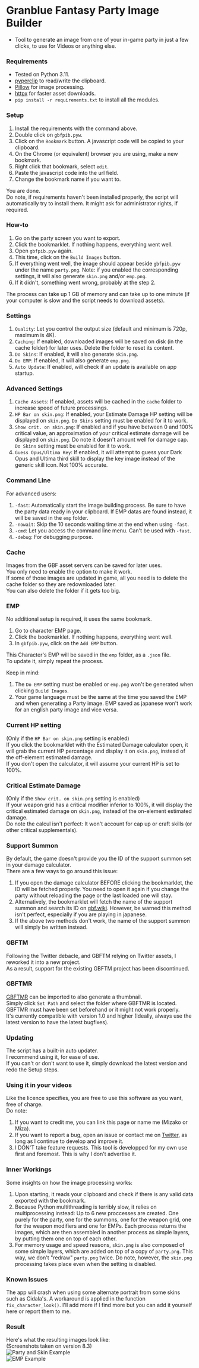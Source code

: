 # Granblue Fantasy Party Image Builder  
* Tool to generate an image from one of your in-game party in just a few clicks, to use for Videos or anything else.  
### Requirements  
* Tested on Python 3.11.  
* [pyperclip](https://pypi.org/project/pyperclip/) to read/write the clipboard.  
* [Pillow](https://pillow.readthedocs.io/en/stable/) for image processing.  
* [httpx](https://www.python-httpx.org/) for faster asset downloads.  
* `pip install -r requirements.txt` to install all the modules.  
### Setup  
1. Install the requirements with the command above.  
2. Double click on `gbfpib.pyw`.  
3. Click on the `Bookmark` button. A javascript code will be copied to your clipboard.  
4. On the Chrome (or equivalent) browser you are using, make a new bookmark.  
5. Right click that bookmark, select `edit`.  
6. Paste the javascript code into the url field.  
7. Change the bookmark name if you want to.  
  
You are done.  
Do note, if requirements haven't been installed properly, the script will automatically try to install them. It might ask for administrator rights, if required.  
### How-to  
1. Go on the party screen you want to export.  
2. Click the bookmarklet. If nothing happens, everything went well.  
3. Open `gbfpib.pyw` again.  
4. This time, click on the `Build Images` button.  
5. If everything went well, the image should appear beside `gbfpib.pyw` under the name `party.png`. Note: if you enabled the corresponding settings, it will also generate `skin.png` and/or `emp.png`.  
6. If it didn't, something went wrong, probably at the step 2.  
  
The process can take up 1 GB of memory and can take up to one minute (if your computer is slow and the script needs to download assets).  
### Settings  
1. `Quality`: Let you control the output size (default and minimum is 720p, maximum is 4K).  
2. `Caching`: If enabled, downloaded images will be saved on disk (in the cache folder) for later uses. Delete the folder to reset its content.  
3. `Do Skins`: If enabled, it will also generate `skin.png`.  
4. `Do EMP`: If enabled, it will also generate `emp.png`.  
5. `Auto Update`: If enabled, will check if an update is available on app startup.  
### Advanced Settings  
1. `Cache Assets`: If enabled, assets will be cached in the `cache` folder to increase speed of future processings.  
2. `HP Bar on skin.png`: If enabled, your Estimate Damage HP setting will be displayed on `skin.png`. `Do Skins` setting must be enabled for it to work.  
3. `Show crit. on skin.png`: If enabled and if you have between 0 and 100% critical value, an approximation of your critical estimate damage will be displayed on `skin.png`. Do note it doesn't amount well for damage cap. `Do Skins` setting must be enabled for it to work.  
4. `Guess Opus/Ultima Key`: If enabled, it will attempt to guess your Dark Opus and Ultima third skill to display the key image instead of the generic skill icon. Not 100% accurate.  
### Command Line  
For advanced users:  
1. `-fast`: Automatically start the image building process. Be sure to have the party data ready in your clipboard. If EMP datas are found instead, it will be saved in the `emp` folder.  
2. `-nowait`: Skip the 10 seconds waiting time at the end when using `-fast`.  
3. `-cmd`: Let you access the command line menu. Can't be used with `-fast`.  
4. `-debug`: For debugging purpose.  
### Cache  
Images from the GBF asset servers can be saved for later uses.  
You only need to enable the option to make it work.  
If some of those images are updated in game, all you need is to delete the cache folder so they are redownloaded later.  
You can also delete the folder if it gets too big.  
### EMP  
No additional setup is required, it uses the same bookmark.  
1. Go to character EMP page.  
2. Click the bookmarklet. If nothing happens, everything went well.  
3. In `gbfpib.pyw`, click on the `Add EMP` button.  
  
This Character's EMP will be saved in the `emp` folder, as a `.json` file.  
To update it, simply repeat the process.  
  
Keep in mind:
1. The `Do EMP` setting must be enabled or `emp.png` won't be generated when clicking `Build Images`.  
2. Your game language must be the same at the time you saved the EMP and when generating a Party image. EMP saved as japanese won't work for an english party image and vice versa.  
### Current HP setting  
(Only if the `HP Bar on skin.png` setting is enabled)  
If you click the bookmarklet with the Estimated Damage calculator open, it will grab the current HP percentage and display it on `skin.png`, instead of the off-element estimated damage.  
If you don't open the calculator, it will assume your current HP is set to 100%.  
### Critical Estimate Damage  
(Only if the `Show crit. on skin.png` setting is enabled)  
If your weapon grid has a critical modifier inferior to 100%, it will display the critical estimated damage on `skin.png`, instead of the on-element estimated damage.  
Do note the calcul isn't perfect: It won't account for cap up or craft skills (or other critical supplementals).  
### Support Summon  
By default, the game doesn't provide you the ID of the support summon set in your damage calculator.  
There are a few ways to go around this issue:  
1. If you open the damage calculator BEFORE clicking the bookmarklet, the ID will be fetched properly. You need to open it again if you change the party without reloading the page or the last loaded one will stay.  
2. Alternatively, the bookmarklet will fetch the name of the support summon and search its ID on [gbf.wiki](https://gbf.wiki/). However, be warned this method isn't perfect, especially if you are playing in japanese.  
3. If the above two methods don't work, the name of the support summon will simply be written instead.  
### GBFTM  
Following the Twitter debacle, and GBFTM relying on Twitter assets, I reworked it into a new project.  
As a result, support for the existing GBFTM project has been discontinued.  
### GBFTMR  
[GBFTMR](https://github.com/MizaGBF/GBFTM) can be imported to also generate a thumbnail.  
Simply click `Set Path` and select the folder where GBFTMR is located.  
GBFTMR must have been set beforehand or it might not work properly.  
It's currently compatible with version 1.0 and higher (Ideally, always use the latest version to have the latest bugfixes).  
### Updating  
The script has a built-in auto updater.  
I recommend using it, for ease of use.  
If you can't or don't want to use it, simply download the latest version and redo the Setup steps.  
### Using it in your videos  
Like the licence specifies, you are free to use this software as you want, free of charge.  
Do note:  
1. If you want to credit me, you can link this page or name me (Mizako or Miza).  
2. If you want to report a bug, open an issue or contact me on [Twitter](https://twitter.com/mizak0), as long as I continue to develop and improve it.  
3. I DON'T take feature requests. This tool is developped for my own use first and foremost. This is why I don't advertise it.  
### Inner Workings  
Some insights on how the image processing works:
1. Upon starting, it reads your clipboard and check if there is any valid data exported with the bookmark.  
2. Because Python multithreading is terribly slow, it relies on multiprocessing instead: Up to 6 new proccesses are created. One purely for the party, one for the summons, one for the weapon grid, one for the weapon modifiers and one for EMPs. Each process returns the images, which are then assembled in another process as simple layers, by putting them one on top of each other.  
3. For memory usage and speed reasons, `skin.png` is also composed of some simple layers, which are added on top of a copy of `party.png`. This way, we don't "redraw" `party.png` twice. Do note, however, the `skin.png` processing takes place even when the setting is disabled.  
### Known Issues  
The app will crash when using some alternate portrait from some skins such as Cidala's. A workaround is applied in the function `fix_character_look()`. I'll add more if I find more but you can add it yourself here or report them to me.  
### Result  
Here's what the resulting images look like:  
(Screenshots taken on version 8.3)  
![Party and Skin Example](https://cdn.discordapp.com/attachments/614716155646705676/1010681871425880074/result.gif)  
![EMP Example](https://cdn.discordapp.com/attachments/614716155646705676/1010681871732068444/emp.png)  